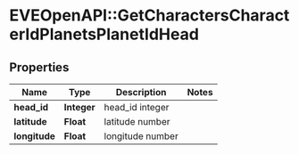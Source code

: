 # EVEOpenAPI::GetCharactersCharacterIdPlanetsPlanetIdHead

## Properties
Name | Type | Description | Notes
------------ | ------------- | ------------- | -------------
**head_id** | **Integer** | head_id integer | 
**latitude** | **Float** | latitude number | 
**longitude** | **Float** | longitude number | 


